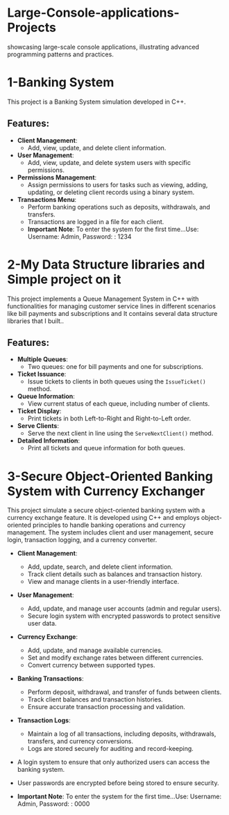 # Large-Console-applications-Projects
showcasing large-scale console applications, illustrating advanced programming patterns and practices.

# 1-Banking System

This project is a Banking System simulation developed in C++.

## Features:
- **Client Management**: 
  - Add, view, update, and delete client information.
- **User Management**: 
  - Add, view, update, and delete system users with specific permissions.
- **Permissions Management**: 
  - Assign permissions to users for tasks such as viewing, adding, updating, or deleting client records using a binary system.
- **Transactions Menu**: 
  - Perform banking operations such as deposits, withdrawals, and transfers.
  - Transactions are logged in a file for each client.
  - **Important Note**: To enter the system for the first time...Use:
Username: Admin, Password:       : 1234

# 2-My Data Structure libraries and Simple project on it

 This project implements a Queue Management System in C++ with functionalities for managing customer service lines in different scenarios like bill payments and subscriptions and It contains several data structure libraries that I built..

## Features:
- **Multiple Queues**: 
  - Two queues: one for bill payments and one for subscriptions.
- **Ticket Issuance**: 
  - Issue tickets to clients in both queues using the `IssueTicket()` method.
- **Queue Information**: 
  - View current status of each queue, including number of clients.
- **Ticket Display**: 
  - Print tickets in both Left-to-Right and Right-to-Left order.
- **Serve Clients**: 
  - Serve the next client in line using the `ServeNextClient()` method.
- **Detailed Information**: 
  - Print all tickets and queue information for both queues.

# 3-Secure Object-Oriented Banking System with Currency Exchanger

This project simulate a secure object-oriented banking system with a currency exchange feature. It is developed using C++ and employs object-oriented principles to handle banking operations and currency management. The system includes client and user management, secure login, transaction logging, and a currency converter.

- **Client Management**:

  - Add, update, search, and delete client information.
  - Track client details such as balances and transaction history.
  - View and manage clients in a user-friendly interface.
- **User Management**:

  - Add, update, and manage user accounts (admin and regular users).
  - Secure login system with encrypted passwords to protect sensitive user data.
- **Currency Exchange**:

  - Add, update, and manage available currencies.
  - Set and modify exchange rates between different currencies.
  - Convert currency between supported types.
- **Banking Transactions**:

  - Perform deposit, withdrawal, and transfer of funds between clients.
  - Track client balances and transaction histories.
  - Ensure accurate transaction processing and validation.
- **Transaction Logs**:

  - Maintain a log of all transactions, including deposits, withdrawals, transfers, and currency conversions.
  - Logs are stored securely for auditing and record-keeping.

- A login system to ensure that only authorized users can access the banking system.
- User passwords are encrypted before being stored to ensure security.
- **Important Note**: To enter the system for the first time...Use:
  Username: Admin, Password:       : 0000
